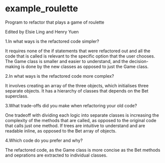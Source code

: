 # example_roulette
Program to refactor that plays a game of roulette

Edited by Elsie Ling and Henry Yuen

1.In what ways is the refactored code simpler?

It requires none of the if statements that were refactored out and all the code that is called is relevant to the specific option that the user chooses. The Game class is smaller and easier to understand, and the decision-making is done by the new classes as opposed to just the Game class.

2.In what ways is the refactored code more complex?

It involves creating an array of the three objects, which initialises three separate objects. It has a hierarchy of classes that depends on the Bet superclass.

3.What trade-offs did you make when refactoring your old code?

One tradeoff with dividing each logic into separate classes is increasing the complexity of the methods that are called, as opposed to the original code that calls just one method. If trees are intuitive to understand and are readable inline, as opposed to the Bet array of objects. 

4.Which code do you prefer and why?

The refactored code, as the Game class is more concise as the Bet methods and oeprations are extracted to individual classes.
